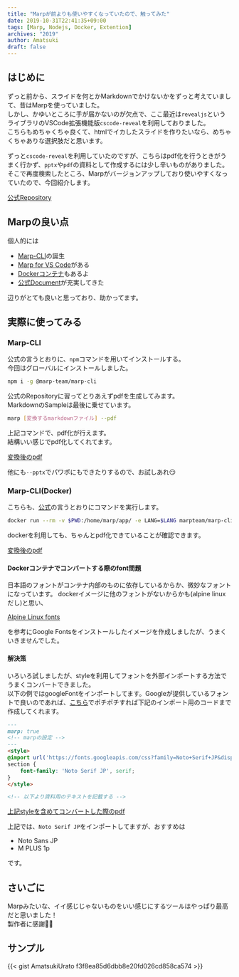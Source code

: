 ```yaml
---
title: "Marpが前よりも使いやすくなっていたので、触ってみた"
date: 2019-10-31T22:41:35+09:00
tags: [Marp, Nodejs, Docker, Extention]
archives: "2019"
author: Amatsuki
draft: false
---
```

## はじめに
ずっと前から、スライドを何とかMarkdownでかけないかをずっと考えていまして、昔はMarpを使っていました。  
しかし、かゆいところに手が届かないのが欠点で、ここ最近は`revealjs`というライブラリのVSCode拡張機能版`cscode-reveal`を利用しておりました。  
こちらもめちゃくちゃ良くて、htmlでイカしたスライドを作りたいなら、めちゃくちゃありな選択肢だと思います。

ずっと`cscode-reveal`を利用していたのですが、こちらはpdf化を行うときがうまく行かず、`pptx`や`pdf`の資料として作成するには少し辛いものがありました。そこで再度検索したところ、Marpがバージョンアップしており使いやすくなっていたので、今回紹介します。

[公式Repository](https://github.com/marp-team/marp)

## Marpの良い点
個人的には

- [Marp-CLI](https://github.com/marp-team/marp-cli)の誕生
- [Marp for VS Code](https://marketplace.visualstudio.com/items?itemName=marp-team.marp-vscode)がある
- [Dockerコンテナ](https://hub.docker.com/r/marpteam/marp-cli)もあるよ
- [公式Document](https://marpit.marp.app/)が充実してきた

辺りがとても良いと思っており、助かってます。

## 実際に使ってみる
### Marp-CLI
公式の言うとおりに、`npm`コマンドを用いてインストールする。  
今回はグローバルにインストールしました。

```bash
npm i -g @marp-team/marp-cli
```

公式のRepositoryに習ってとりあえずpdfを生成してみます。  
MarkdownのSampleは最後に乗せています。

```bash
marp [変換するmarkdownファイル] --pdf
```

上記コマンドで、pdf化が行えます。  
結構いい感じでpdf化してくれてます。

[変換後のpdf](/resources/updated-marp/marp-sample.pdf)

他にも`--pptx`でパワポにもできたりするので、お試しあれ😏

### Marp-CLI(Docker)
こちらも、[公式](https://hub.docker.com/r/marpteam/marp-cli/)の言うとおりにコマンドを実行します。

```bash
docker run --rm -v $PWD:/home/marp/app/ -e LANG=$LANG marpteam/marp-cli [変換するmarkdownファイル]
```

dockerを利用しても、ちゃんとpdf化できていることが確認できます。

[変換後のpdf](/resources/updated-marp/marp-docker-sample.pdf)


#### Dockerコンテナでコンバートする際のfont問題
日本語のフォントがコンテナ内部のものに依存しているからか、微妙なフォントになっています。 
dockerイメージに他のフォントがないからかも(alpine linuxだし)と思い、

[Alpine Linux fonts](https://stackoverflow.com/questions/56937689/alpine-linux-fonts)

を参考にGoogle Fontsをインストールしたイメージを作成しましたが、うまくいきませんでした。

#### 解決策
いろいろ試しましたが、styleを利用してフォントを外部インポートする方法でうまくコンバートできました。  
以下の例ではgoogleFontをインポートしてます。Googleが提供しているフォントで良いのであれば、[こちら](https://fonts.google.com/)でポチポチすれば下記のインポート用のコードまで作成してくれます。

```md
---
marp: true
<!-- marpの設定 -->
---
<style>
@import url('https://fonts.googleapis.com/css?family=Noto+Serif+JP&display=swap');
section {
    font-family: 'Noto Serif JP', serif;
}
</style>

<!-- 以下より資料用のテキストを記載する -->
```

[上記styleを含めてコンバートした際のpdf](/resources/updated-marp/marp-docker-sample-custom-font.pdf)

上記では、`Noto Serif JP`をインポートしてますが、おすすめは

- Noto Sans JP
- M PLUS 1p

です。

## さいごに
Marpみたいな、イイ感じじゃないものをいい感じにするツールはやっぱり最高だと思いました！  
製作者に感謝🙇‍♂️

## サンプル
{{< gist AmatsukiUrato f3f8ea85d6dbb8e20fd026cd858ca574 >}}